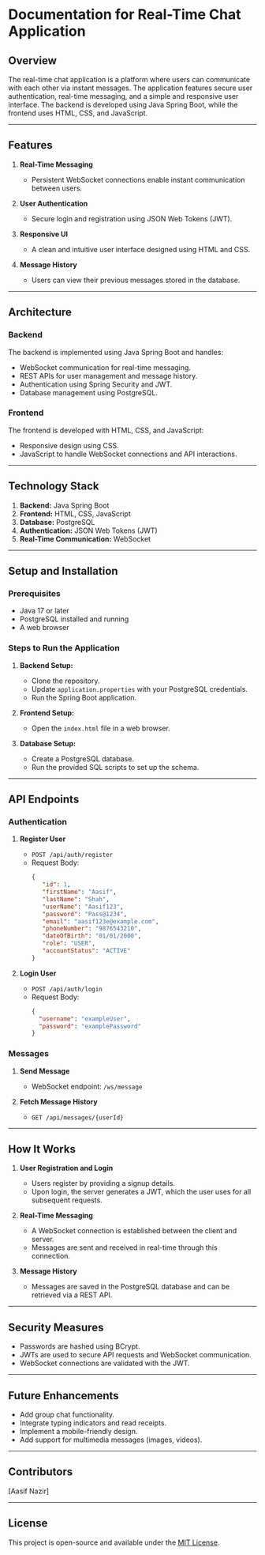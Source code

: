 # Documentation for Real-Time Chat Application

## Overview
The real-time chat application is a platform where users can communicate with each other via instant messages. The application features secure user authentication, real-time messaging, and a simple and responsive user interface. The backend is developed using Java Spring Boot, while the frontend uses HTML, CSS, and JavaScript.

---

## Features
1. **Real-Time Messaging**
   - Persistent WebSocket connections enable instant communication between users.

2. **User Authentication**
   - Secure login and registration using JSON Web Tokens (JWT).

3. **Responsive UI**
   - A clean and intuitive user interface designed using HTML and CSS.

4. **Message History**
   - Users can view their previous messages stored in the database.

---

## Architecture
### Backend
The backend is implemented using Java Spring Boot and handles:
- WebSocket communication for real-time messaging.
- REST APIs for user management and message history.
- Authentication using Spring Security and JWT.
- Database management using PostgreSQL.

### Frontend
The frontend is developed with HTML, CSS, and JavaScript:
- Responsive design using CSS.
- JavaScript to handle WebSocket connections and API interactions.

---

## Technology Stack
1. **Backend:** Java Spring Boot
2. **Frontend:** HTML, CSS, JavaScript
3. **Database:** PostgreSQL
4. **Authentication:** JSON Web Tokens (JWT)
5. **Real-Time Communication:** WebSocket

---

## Setup and Installation
### Prerequisites
- Java 17 or later
- PostgreSQL installed and running
- A web browser

### Steps to Run the Application
1. **Backend Setup:**
   - Clone the repository.
   - Update `application.properties` with your PostgreSQL credentials.
   - Run the Spring Boot application.

2. **Frontend Setup:**
   - Open the `index.html` file in a web browser.

3. **Database Setup:**
   - Create a PostgreSQL database.
   - Run the provided SQL scripts to set up the schema.

---

## API Endpoints
### Authentication
1. **Register User**
   - `POST /api/auth/register`
   - Request Body:
     ```json
     {
        "id": 1,
        "firstName": "Aasif",
        "lastName": "Shah",
        "userName": "Aasif123",
        "password": "Pass@1234",
        "email": "aasif123e@example.com",
        "phoneNumber": "9876543210",
        "dateOfBirth": "01/01/2000",
        "role": "USER",
        "accountStatus": "ACTIVE"
     }
     ```

2. **Login User**
   - `POST /api/auth/login`
   - Request Body:
     ```json
     {
       "username": "exampleUser",
       "password": "examplePassword"
     }
     ```

### Messages
1. **Send Message**
   - WebSocket endpoint: `/ws/message`

2. **Fetch Message History**
   - `GET /api/messages/{userId}`

---

## How It Works
1. **User Registration and Login**
   - Users register by providing a signup details.
   - Upon login, the server generates a JWT, which the user uses for all subsequent requests.

2. **Real-Time Messaging**
   - A WebSocket connection is established between the client and server.
   - Messages are sent and received in real-time through this connection.

3. **Message History**
   - Messages are saved in the PostgreSQL database and can be retrieved via a REST API.

---

## Security Measures
- Passwords are hashed using BCrypt.
- JWTs are used to secure API requests and WebSocket communication.
- WebSocket connections are validated with the JWT.

---

## Future Enhancements
- Add group chat functionality.
- Integrate typing indicators and read receipts.
- Implement a mobile-friendly design.
- Add support for multimedia messages (images, videos).

---

## Contributors
[Aasif Nazir]

---

## License
This project is open-source and available under the [MIT License](LICENSE).
